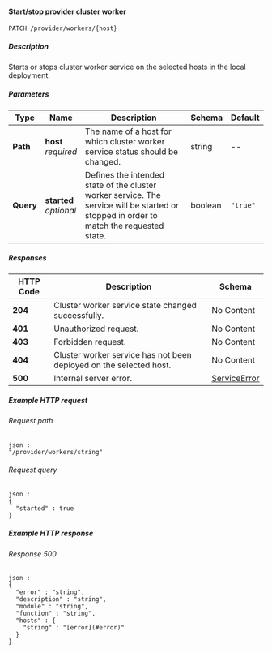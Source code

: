 
<a name="patch_provider_workers_host"></a>
#### Start/stop provider cluster worker
```
PATCH /provider/workers/{host}
```


##### Description
Starts or stops cluster worker service on the selected hosts in the local deployment.


##### Parameters

|Type|Name|Description|Schema|Default|
|---|---|---|---|---|
|**Path**|**host**  <br>*required*|The name of a host for which cluster worker service status should be changed.|string|--|
|**Query**|**started**  <br>*optional*|Defines the intended state of the cluster worker service. The service will be started or stopped in order to match the requested state.|boolean|`"true"`|


##### Responses

|HTTP Code|Description|Schema|
|---|---|---|
|**204**|Cluster worker service state changed successfully.|No Content|
|**401**|Unauthorized request.|No Content|
|**403**|Forbidden request.|No Content|
|**404**|Cluster worker service has not been deployed on the selected host.|No Content|
|**500**|Internal server error.|[ServiceError](../definitions/ServiceError.md#serviceerror)|


##### Example HTTP request

###### Request path
```
json :
"/provider/workers/string"
```


###### Request query
```
json :
{
  "started" : true
}
```


##### Example HTTP response

###### Response 500
```
json :
{
  "error" : "string",
  "description" : "string",
  "module" : "string",
  "function" : "string",
  "hosts" : {
    "string" : "[error](#error)"
  }
}
```



